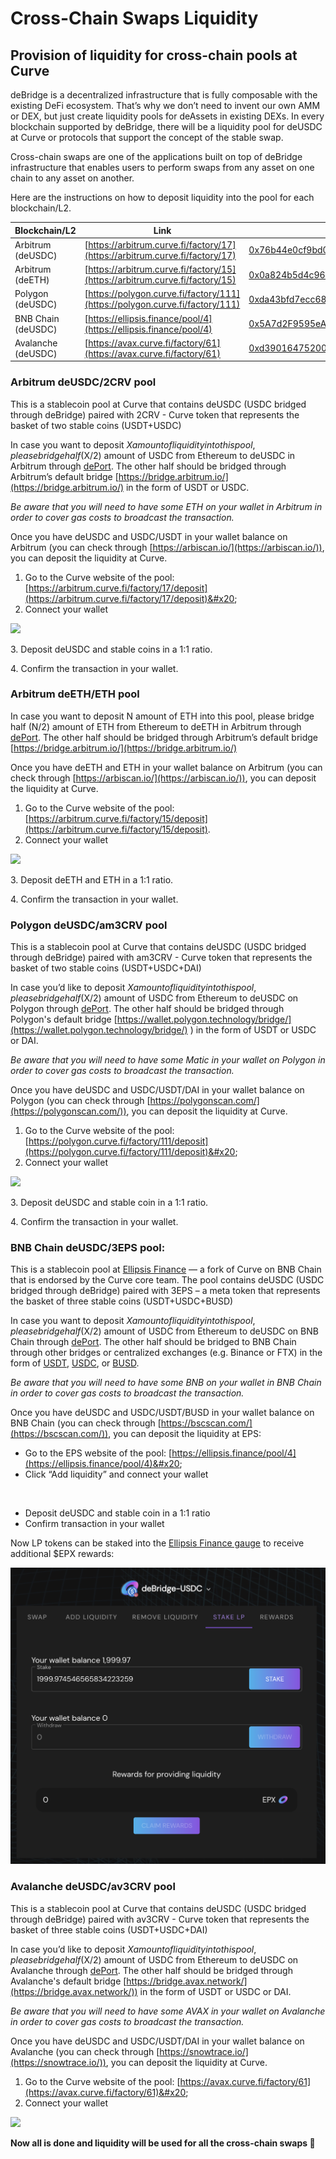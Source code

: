 # Cross-Chain Swaps Liquidity

## **Provision of liquidity for cross-chain pools at Curve**

deBridge is a decentralized infrastructure that is fully composable with the existing DeFi ecosystem. That’s why we don’t need to invent our own AMM or DEX, but just create liquidity pools for deAssets in existing DEXs. In every blockchain supported by deBridge, there will be a liquidity pool for deUSDC at Curve or protocols that support the concept of the stable swap.

Cross-chain swaps are one of the applications built on top of deBridge infrastructure that enables users to perform swaps from any asset on one chain to any asset on another.

Here are the instructions on how to deposit liquidity into the pool for each blockchain/L2.



| Blockchain/L2      | Link                                                                         | Pool address                                                                                                             |
| ------------------ | ---------------------------------------------------------------------------- | ------------------------------------------------------------------------------------------------------------------------ |
| Arbitrum (deUSDC)  | [https://arbitrum.curve.fi/factory/17](https://arbitrum.curve.fi/factory/17) |  [0x76b44e0cf9bd024dbed09e1785df295d59770138](https://arbiscan.io/address/0x76b44e0cf9bd024dbed09e1785df295d59770138)    |
| Arbitrum (deETH)   | [https://arbitrum.curve.fi/factory/15](https://arbitrum.curve.fi/factory/15) | [0x0a824b5d4c96ea0ec46306efbd34bf88fe1277e0](https://arbiscan.io/address/0x0a824b5d4c96ea0ec46306efbd34bf88fe1277e0)     |
| Polygon (deUSDC)   | [https://polygon.curve.fi/factory/111](https://polygon.curve.fi/factory/111) | [0xda43bfd7ecc6835aa6f1761ced30b986a574c0d2](https://polygonscan.com/address/0xda43bfd7ecc6835aa6f1761ced30b986a574c0d2) |
| BNB Chain (deUSDC) | [https://ellipsis.finance/pool/4](https://ellipsis.finance/pool/4)           | [0x5A7d2F9595eA00938F3B5BA1f97a85274f20b96c](https://bscscan.com/address/0x5A7d2F9595eA00938F3B5BA1f97a85274f20b96c)     |
| Avalanche (deUSDC) | [https://avax.curve.fi/factory/61](https://avax.curve.fi/factory/61)         | [0xd39016475200ab8957e9c772c949ef54bda69111](https://snowtrace.io/address/0xd39016475200ab8957e9c772c949ef54bda69111)    |

### **Arbitrum deUSDC/2CRV pool**

This is a stablecoin pool at Curve that contains deUSDC (USDC bridged through deBridge) paired with 2CRV - Curve token that represents the basket of two stable coins (USDT+USDC)

In case you want to deposit $X amount of liquidity into this pool, please bridge half ($X/2) amount of USDC from Ethereum to deUSDC in Arbitrum through [dePort](https://app.debridge.finance/deport). The other half should be bridged through Arbitrum’s default bridge [https://bridge.arbitrum.io/](https://bridge.arbitrum.io/) in the form of USDT or USDC.

_Be aware that you will need to have some ETH on your wallet in Arbitrum in order to cover gas costs to broadcast the transaction._

Once you have deUSDC and USDC/USDT in your wallet balance on Arbitrum (you can check through [https://arbiscan.io/](https://arbiscan.io/)), you can deposit the liquidity at Curve.

1. Go to the Curve website of the pool: [https://arbitrum.curve.fi/factory/17/deposit](https://arbitrum.curve.fi/factory/17/deposit)&#x20;
2. Connect your wallet

![](<../.gitbook/assets/Screen Shot 2022-02-01 at 20.45.28.png>)

3\.  Deposit deUSDC and stable coins in a 1:1 ratio.

4\. Confirm the transaction in your wallet.

### **Arbitrum deETH/ETH pool**

In case you want to deposit N amount of ETH into this pool, please bridge half (N/2) amount of ETH from Ethereum to deETH in Arbitrum through [dePort](https://app.debridge.finance/deport). The other half should be bridged through Arbitrum’s default bridge [https://bridge.arbitrum.io/](https://bridge.arbitrum.io/)

Once you have deETH and ETH in your wallet balance on Arbitrum (you can check through [https://arbiscan.io/](https://arbiscan.io/)), you can deposit the liquidity at Curve.

1. Go to the Curve website of the pool: [https://arbitrum.curve.fi/factory/15/deposit](https://arbitrum.curve.fi/factory/15/deposit).
2. Connect your wallet

![](<../.gitbook/assets/Screen Shot 2022-02-01 at 20.51.01.png>)

3\. Deposit deETH and ETH in a 1:1 ratio.

4\. Confirm the transaction in your wallet.

### **Polygon deUSDC/am3CRV pool**

This is a stablecoin pool at Curve that contains deUSDC (USDC bridged through deBridge) paired with am3CRV - Curve token that represents the basket of two stable coins (USDT+USDC+DAI)

In case you’d like to deposit $X amount of liquidity into this pool, please bridge half ($X/2) amount of USDC from Ethereum to deUSDC on Polygon through [dePort](https://app.debridge.finance/deport). The other half should be bridged through Polygon's default bridge [https://wallet.polygon.technology/bridge/](https://wallet.polygon.technology/bridge/) ) in the form of USDT or USDC or DAI.

_Be aware that you will need to have some Matic in your wallet on Polygon in order to cover gas costs to broadcast the transaction._

Once you have deUSDC and USDC/USDT/DAI in your wallet balance on Polygon (you can check through [https://polygonscan.com/](https://polygonscan.com/)), you can deposit the liquidity at Curve.

1. Go to the Curve website of the pool: [https://polygon.curve.fi/factory/111/deposit](https://polygon.curve.fi/factory/111/deposit)&#x20;
2. Connect your wallet

![](<../.gitbook/assets/Screen Shot 2022-02-01 at 20.53.40.png>)

3\. Deposit deUSDC and stable coin in a 1:1 ratio.

4\. Confirm the transaction in your wallet.

### BNB Chain deUSDC/3EPS pool:

This is a stablecoin pool at [Ellipsis Finance](https://ellipsis.finance/) — a fork of Curve on BNB Chain that is endorsed by the Curve core team. The pool contains deUSDC (USDC bridged through deBridge) paired with 3EPS – a meta token that represents the basket of three stable coins (USDT+USDC+BUSD)

In case you want to deposit $X amount of liquidity into this pool, please bridge half ($X/2) amount of USDC from Ethereum to deUSDC on BNB Chain through [dePort](https://app.debridge.finance/deport). The other half should be bridged to BNB Chain through other bridges or centralized exchanges (e.g. Binance or FTX) in the form of [USDT](https://bscscan.com/token/0x55d398326f99059ff775485246999027b3197955), [USDC](https://bscscan.com/token/0x8ac76a51cc950d9822d68b83fe1ad97b32cd580d), or [BUSD](https://bscscan.com/token/0xe9e7cea3dedca5984780bafc599bd69add087d56).

_Be aware that you will need to have some BNB on your wallet in BNB Chain in order to cover gas costs to broadcast the transaction._

Once you have deUSDC and USDC/USDT/BUSD in your wallet balance on BNB Chain (you can check through [https://bscscan.com/](https://bscscan.com/)), you can deposit the liquidity at EPS:

* Go to the EPS website of the pool: [https://ellipsis.finance/pool/4](https://ellipsis.finance/pool/4)&#x20;
* Click “Add liquidity” and connect your wallet

<img src="https://lh5.googleusercontent.com/TUXyBGZjooX1bFVmA_RAWq4ygvpiNDOl7BEQgqGzLISgQ-aE6eQVsyJMxQyxrxP23ar6S_gfGgaevE8WtRlHgHh1m19m1wDE7Pa-HG0XGIgyg-v__vuqU-zpTpWqfVzKfWEYEh_w" alt="" data-size="original">

* Deposit deUSDC and stable coin in a 1:1 ratio
* Confirm transaction in your wallet

Now LP tokens can be staked into the [Ellipsis Finance gauge](https://ellipsis.finance/pool/0x5A7d2F9595eA00938F3B5BA1f97a85274f20b96c) to receive additional $EPX rewards:

![](<../.gitbook/assets/image (2) (1).png>)

### **Avalanche deUSDC/av3CRV pool**

This is a stablecoin pool at Curve that contains deUSDC (USDC bridged through deBridge) paired with av3CRV - Curve token that represents the basket of three stable coins (USDT+USDC+DAI)

In case you’d like to deposit $X amount of liquidity into this pool, please bridge half ($X/2) amount of USDC from Ethereum to deUSDC on Avalanche through [dePort](https://app.debridge.finance/deport). The other half should be bridged through Avalanche's default bridge [https://bridge.avax.network/](https://bridge.avax.network/)) in the form of USDT or USDC or DAI.

_Be aware that you will need to have some AVAX in your wallet on Avalanche in order to cover gas costs to broadcast the transaction._

Once you have deUSDC and USDC/USDT/DAI in your wallet balance on Avalanche (you can check through [https://snowtrace.io/](https://snowtrace.io/)), you can deposit the liquidity at Curve.

1. Go to the Curve website of the pool: [https://avax.curve.fi/factory/61](https://avax.curve.fi/factory/61)&#x20;
2. Connect your wallet

![](<../.gitbook/assets/Screen Shot 2022-04-12 at 14.12.56.png>)

**Now all is done and liquidity will be used for all the cross-chain swaps 🚀**

